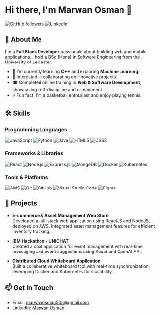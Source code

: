 # Hi there, I'm Marwan Osman 👋

[![GitHub followers](https://img.shields.io/github/followers/marwanosman505?label=Follow&style=social)](https://github.com/marwanosman505)
[![LinkedIn](https://img.shields.io/badge/LinkedIn-Connect-blue?style=flat&logo=linkedin)](https://www.linkedin.com/in/marwan-osman-5b9b88209/)

## 🚀 About Me

I'm a **Full Stack Developer** passionate about building web and mobile applications. I hold a BSc (Hons) in Software Engineering from the University of Leicester.

- 🌱 I’m currently learning **C++** and exploring **Machine Learning**.
- 👀 Interested in collaborating on innovative projects.
- 🎓 Completed online training in **Web & Software Development**, showcasing self-discipline and commitment.
- ⚡ Fun fact: I'm a basketball enthusiast and enjoy playing tennis.

## 🛠 Skills

### Programming Languages

![JavaScript](https://img.shields.io/badge/JavaScript-F7DF1E?logo=javascript&logoColor=black)
![Python](https://img.shields.io/badge/Python-3776AB?logo=python&logoColor=white)
![Java](https://img.shields.io/badge/Java-00599)
![HTML5](https://img.shields.io/badge/HTML5-E34F26?logo=html5&logoColor=white)
![CSS3](https://img.shields.io/badge/CSS3-1572B6?logo=css3&logoColor=white)

### Frameworks & Libraries

![React](https://img.shields.io/badge/React-61DAFB?logo=react&logoColor=black)
![Node.js](https://img.shields.io/badge/Node.js-339933?logo=node.js&logoColor=white)
![Express.js](https://img.shields.io/badge/Express.js-000000?logo=express&logoColor=white)
![MongoDB](https://img.shields.io/badge/MongoDB-47A248?logo=mongodb&logoColor=white)
![Docker](https://img.shields.io/badge/Docker-2496ED?logo=docker&logoColor=white)
![Kubernetes](https://img.shields.io/badge/Kubernetes-326CE5?logo=kubernetes&logoColor=white)

### Tools & Platforms

![AWS](https://img.shields.io/badge/AWS-232F3E?logo=amazon-aws&logoColor=white)
![Git](https://img.shields.io/badge/Git-F05032?logo=git&logoColor=white)
![GitHub](https://img.shields.io/badge/GitHub-181717?logo=github&logoColor=white)
![Visual Studio Code](https://img.shields.io/badge/VS%20Code-007ACC?logo=visual-studio-code&logoColor=white)
![Figma](https://img.shields.io/badge/Figma-F24E1E?logo=figma&logoColor=white)

## 💼 Projects

- **E-commerce & Asset Management Web Store**  
  Developed a full-stack web application using ReactJS and NodeJS, deployed on AWS. Integrated asset management features for efficient inventory tracking.

- **IBM Hackathon - UNICHAT**  
  Created a chat application for event management with real-time messaging and event suggestions using React and OpenAI API.

- **Distributed Cloud Whiteboard Application**  
  Built a collaborative whiteboard tool with real-time synchronization, leveraging Docker and Kubernetes for scalability.

## 📫 Get in Touch

- Email: marwanosman505@gmail.com
- LinkedIn: [Marwan Osman](https://www.linkedin.com/in/marwan-osman-5b9b88209/)

<!---
marwanosman505/marwanosman505 is a ✨ special ✨ repository because its `README.md` (this file) appears on your GitHub profile.
--->

